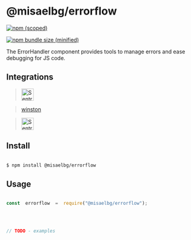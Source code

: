 
# @misaelbg/errorflow

  

[![npm (scoped)](https://img.shields.io/npm/v/@misaelbg/errorflow.svg)](https://www.npmjs.com/package/@misaelbg/errorflow)

[![npm bundle size (minified)](https://img.shields.io/bundlephobia/min/@misaelbg/errorflow.svg)](https://www.npmjs.com/package/@misaelbg/errorflow)

  

The ErrorHandler component provides tools to manage errors and ease debugging for JS code.

  

## Integrations

  
><a href="https://github.com/getsentry/sentry"><img src="https://sentry-brand.storage.googleapis.com/sentry-logo-black.png" alt="Sentry" height="32"></a>

>[winston](https://github.com/winstonjs/winston)

><a href="https://github.com/expressjs/express"><img src="https://upload.wikimedia.org/wikipedia/commons/6/64/Expressjs.png" alt="Sentry" height="32"></a>
  

## Install

  

```bash

$ npm install @misaelbg/errorflow

```

  

## Usage

  

```js

const  errorflow  =  require("@misaelbg/errorflow");

  
  

// TODO - examples

```